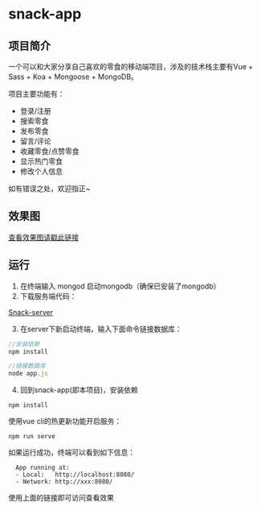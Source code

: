 # snack-app

## 项目简介
一个可以和大家分享自己喜欢的零食的移动端项目，涉及的技术栈主要有Vue + Sass + Koa + Mongoose + MongoDB。

项目主要功能有：
- 登录/注册
- 搜索零食
- 发布零食
- 留言/评论
- 收藏零食/点赞零食
- 显示热门零食
- 修改个人信息

如有错误之处，欢迎指正~

## 效果图
[查看效果图请戳此链接](https://6fa.github.io/#snacks)

## 运行
1. 在终端输入 mongod 启动mongodb（确保已安装了mongodb）
2. 下载服务端代码：

[Snack-server](https://github.com/6fa/Snack-Server)

3. 在server下新启动终端，输入下面命令链接数据库：
```javascript
//安装依赖
npm install

//链接数据库
node app.js
```

4. 回到snack-app(即本项目)，安装依赖
```
npm install
```

使用vue cli的热更新功能开启服务：
```
npm run serve
```

如果运行成功，终端可以看到如下信息：
```
  App running at:
  - Local:   http://localhost:8080/
  - Network: http://xxx:8080/
```

使用上面的链接即可访问查看效果

